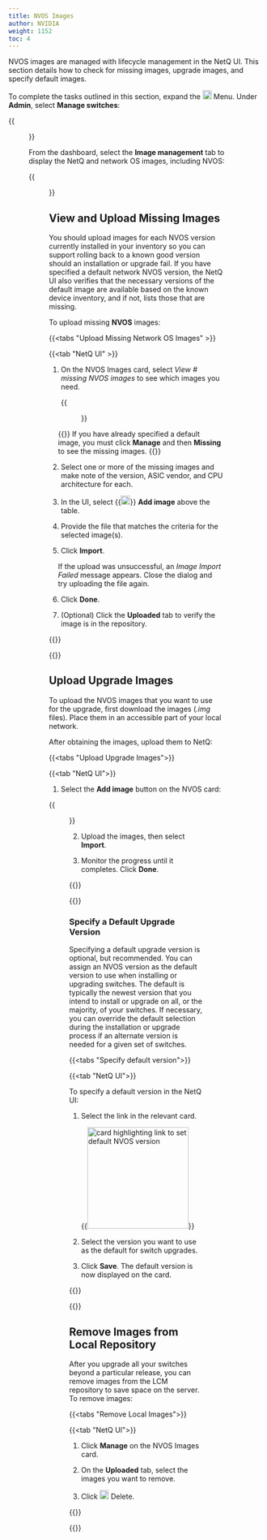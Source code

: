 ```yaml
---
title: NVOS Images
author: NVIDIA
weight: 1152
toc: 4
---
```


NVOS images are managed with lifecycle management in the NetQ UI. This section details how to check for missing images, upgrade images, and specify default images.

To complete the tasks outlined in this section, expand the <img src="https://icons.cumulusnetworks.com/01-Interface-Essential/03-Menu/navigation-menu.svg" height="18" width="18"/> Menu. Under **Admin**, select **Manage switches**:

{{<figure src="/images/netq/lcm-nvos-450.png" alt="" width="300">}}

From the dashboard, select the **Image management** tab to display the NetQ and network OS images, including NVOS:

 {{<figure src="/images/netq/lcm-image-management-nvos.png" alt="images card with link to view missing images" width="800">}}

## View and Upload Missing Images

You should upload images for each NVOS version currently installed in your inventory so you can support rolling back to a known good version should an installation or upgrade fail. If you have specified a default network NVOS version, the NetQ UI also verifies that the necessary versions of the default image are available based on the known device inventory, and if not, lists those that are missing.

To upload missing **NVOS** images:

{{<tabs "Upload Missing Network OS Images" >}}

{{<tab "NetQ UI" >}}

1. On the NVOS Images card, select *View # missing NVOS images* to see which images you need.

    {{<figure src="/images/netq/missing-nvos-450.png" alt="nvos images card with link to view missing images" width="200">}}

<div style="padding-left: 18px;">{{<notice tip>}}
If you have already specified a default image, you must click <strong>Manage</strong> and then <strong>Missing</strong> to see the missing images.
    {{</notice>}}</div>

2. Select one or more of the missing images and make note of the version, ASIC vendor, and CPU architecture for each.

<!--

3. Download the files from TKTK

-->

3. In the UI, select {{<img src="https://icons.cumulusnetworks.com/01-Interface-Essential/43-Remove-Add/add-circle.svg" height="18" width="18">}} **Add image** above the table.

4. Provide the file that matches the criteria for the selected image(s).

5. Click **Import**.

<div style="padding-left: 18px;">If the upload was unsuccessful, an <em>Image Import Failed</em> message appears. Close the dialog and try uploading the file again.
</div>

6. Click **Done**.

7. (Optional) Click the **Uploaded** tab to verify the image is in the repository.

{{</tab>}}

{{</tabs>}}

## Upload Upgrade Images

To upload the NVOS images that you want to use for the upgrade, first download the images (*.img* files). Place them in an accessible part of your local network.

After obtaining the images, upload them to NetQ:

{{<tabs "Upload Upgrade Images">}}

{{<tab "NetQ UI">}}

1. Select the **Add image** button on the NVOS card:

{{<figure src="/images/netq/nvos-images-card-450.png" alt="nvos images card" width="200">}}

2. Upload the images, then select **Import**.

3. Monitor the progress until it completes. Click **Done**.

{{</tab>}}

{{</tabs>}}

### Specify a Default Upgrade Version

Specifying a default upgrade version is optional, but recommended. You can assign an NVOS version as the default version to use when installing or upgrading switches. The default is typically the newest version that you intend to install or upgrade on all, or the majority, of your switches. If necessary, you can override the default selection during the installation or upgrade process if an alternate version is needed for a given set of switches.

{{<tabs "Specify default version">}}

{{<tab "NetQ UI">}}

To specify a default version in the NetQ UI:

1. Select the link in the relevant card.

    {{<img src="/images/netq/default-nvos-450.png" alt="card highlighting link to set default NVOS version" width="200">}}

3. Select the version you want to use as the default for switch upgrades.

4. Click **Save**. The default version is now displayed on the card.


{{</tab>}}

{{</tabs>}}

## Remove Images from Local Repository

After you upgrade all your switches beyond a particular release, you can remove images from the LCM repository to save space on the server. To remove images:

{{<tabs "Remove Local Images">}}

{{<tab "NetQ UI">}}

1. Click **Manage** on the NVOS Images card.

2. On the **Uploaded** tab, select the images you want to remove. 

3. Click <img src="https://icons.cumulusnetworks.com/01-Interface-Essential/23-Delete/bin-1.svg" height="18" width="18"/> Delete.

{{</tab>}}

{{</tabs>}}
